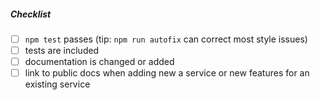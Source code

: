 <!--
Thank you for your pull request!

Please provide a description above and review the requirements below.

Bug fixes and new features should include tests whenever possible.
-->

##### Checklist
<!-- Remove items that do not apply. For completed items, change [ ] to [x]. -->

- [ ] `npm test` passes (tip: `npm run autofix` can correct most style issues)
- [ ] tests are included
- [ ] documentation is changed or added
- [ ] link to public docs when adding new a service or new features for an existing service

